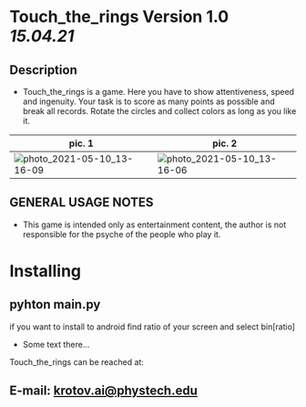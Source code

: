 # Touch_the_rings Version 1.0 _15.04.21_

Description 
---
- Touch_the_rings is a game. Here you have to show attentiveness, speed and ingenuity. Your task is to score as many points as possible and break all records. Rotate the circles and collect colors as long as you like it. 

| pic. 1 | pic. 2 |
| ---- | ---- |
| ![photo_2021-05-10_13-16-09](https://user-images.githubusercontent.com/70897625/117665094-2993ad00-b1ab-11eb-8c3c-2b69e2851afb.jpg) | ![photo_2021-05-10_13-16-06](https://user-images.githubusercontent.com/70897625/117665063-21d40880-b1ab-11eb-9171-583475396791.jpg)

GENERAL USAGE NOTES
---
- This game is intended only as entertainment content, the author is not responsible for the psyche of the people who play it.

# Installing 

## pyhton main.py

if you want to install to android
find ratio of your screen
and select bin[ratio]

- Some text there...

Touch_the_rings can be reached at:

E-mail: krotov.ai@phystech.edu
---


